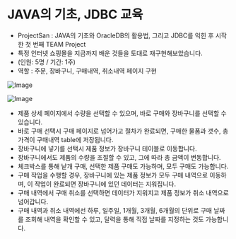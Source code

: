 # JAVA의 기초, JDBC 교육
- ProjectSan : JAVA의 기초와 OracleDB의 활용법, 그리고 JDBC를 익힌 후 시작한 첫 번째 TEAM Project
- 특정 인터넷 쇼핑몰을 지금까지 배운 것들을 토대로 재구현해보았습니다.
- (인원: 5명 / 기간: 1주)
- 역할 : 주문, 장바구니, 구매내역, 취소내역 페이지 구현

![Image](https://github.com/user-attachments/assets/1b58bc95-d9d9-4bd0-8f63-64e4b4b89294)

![Image](https://github.com/user-attachments/assets/67fd1cc4-ab64-4350-92e8-a6800ca64f44)


- 제품 상세 페이지에서 수량을 선택할 수 있으며, 바로 구매와 장바구니를 선택할 수 있습니다.
- 바로 구매 선택시 구매 페이지로 넘어가고 절차가 완료되면, 구매한 물품과 갯수, 총 가격이 구매내역 table에 저장됩니다.
- 장바구니에 넣기를 선택시 제품 정보가 장바구니 테이블로 이동합니다.
- 장바구니에서도 제품의 수량을 조절할 수 있고, 그에 따라 총 금액이 변동합니다.  
- 체크박스를 통해 낱개 구매, 선택한 제품 구매도 가능하며, 모두 구매도 가능합니다.  
- 구매 작업을 수행할 경우, 장바구니에 있는 제품 정보가 모두 구매 내역으로 이동하며, 이 작업이 완료되면 장바구니에 있던 데이터는 지워집니다.
- 구매 내역에서 구매 취소를 선택하면 데이터가 지워지고 제품 정보가 취소 내역으로 넘어갑니다.
- 구매 내역과 취소 내역에선 하루, 일주일, 1개월, 3개월, 6개월의 단위로 구매 날짜를 조회해 내역을 확인할 수 있고, 달력을 통해 직접 날짜를 지정하는 것도 가능합니다.
